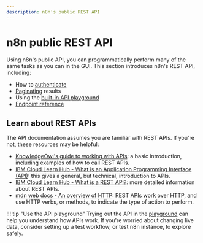 ```yaml
---
description: n8n's public REST API
---
```


# n8n public REST API

Using n8n's public API, you can programmatically perform many of the same tasks as you can in the GUI. This section introduces n8n's REST API, including:

* How to [authenticate](/api/authentication/)
* [Paginating](/api/pagination/) results
* Using the [built-in API playground](/api/using-api-playground/)
* [Endpoint reference](/api/api-reference/)



## Learn about REST APIs

The API documentation assumes you are familiar with REST APIs. If you're not, these resources may be helpful:

* [KnowledgeOwl's guide to working with APIs](https://support.knowledgeowl.com/help/working-with-apis): a basic introduction, including examples of how to call REST APIs.
* [IBM Cloud Learn Hub - What is an Application Programming Interface (API)](https://www.ibm.com/cloud/learn/api): this gives a general, but technical, introduction to APIs.
* [IBM Cloud Learn Hub - What is a REST API?](https://www.ibm.com/cloud/learn/rest-apis): more detailed information about REST APIs.
* [mdn web docs - An overview of HTTP](https://developer.mozilla.org/en-US/docs/Web/HTTP/Overview): REST APIs work over HTTP, and use HTTP verbs, or methods, to indicate the type of action to perform.

!!! tip "Use the API playground"
    Trying out the API in the [playground](/api/using-api-playground/) can help you understand how APIs work. If you're worried about changing live data, consider setting up a test workflow, or test n8n instance, to explore safely.